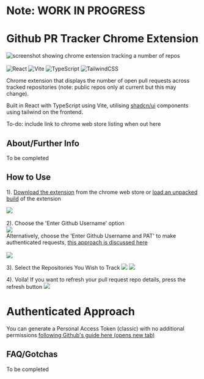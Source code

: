# Note: WORK IN PROGRESS

# Github PR Tracker Chrome Extension

![screenshot showing chrome extension tracking a number of repos](image/github_social_preview.png)
<br><br>
![React](https://img.shields.io/badge/react-%2320232a.svg?style=for-the-badge&logo=react&logoColor=%2361DAFB)
![Vite](https://img.shields.io/badge/vite-%23646CFF.svg?style=for-the-badge&logo=vite&logoColor=white)
![TypeScript](https://img.shields.io/badge/typescript-%23007ACC.svg?style=for-the-badge&logo=typescript&logoColor=white)
![TailwindCSS](https://img.shields.io/badge/tailwindcss-%2338B2AC.svg?style=for-the-badge&logo=tailwind-css&logoColor=white)

Chrome extension that displays the number of open pull requests across tracked repositories (note: public repos only at current but this may change).

Built in React with TypeScript using Vite, utilising [shadcn/ui](https://ui.shadcn.com) components using tailwind on the frontend.

To-do: include link to chrome web store listing when out here

## About/Further Info

To be completed

## How to Use

1). [Download the extension]('') from the chrome web store or [load an unpacked build]() of the extension

![](image/README%20Set%20Up%20Screenshots/step1.png)
<br><br>
2). Choose the 'Enter Github Username' option
<br>
![](image/README%20Set%20Up%20Screenshots/step2-unauthenticated.png)
<br>
Alternatively, choose the 'Enter Github Username and PAT' to make authenticated requests, [this approach is discussed here]('')
<br><br>
![](image/README%20Set%20Up%20Screenshots/step2-authenticated.png)

3). Select the Repositories You Wish to Track
<span>
![](image/README%20Set%20Up%20Screenshots/step3.png)
![](image/README%20Set%20Up%20Screenshots/step3a.png)
</span>

4). Voila! If you want to refresh your pull request repo details, press the refresh button
![](image/README%20Set%20Up%20Screenshots/step4.png)

# Authenticated Approach

You can generate a Personal Access Token (classic) with no additional permissions <a target="_blank" href="https://docs.github.com/en/authentication/keeping-your-account-and-data-secure/managing-your-personal-access-tokens#creating-a-personal-access-token-classic">following Github's guide here (opens new tab)</a>

## FAQ/Gotchas

To be completed
